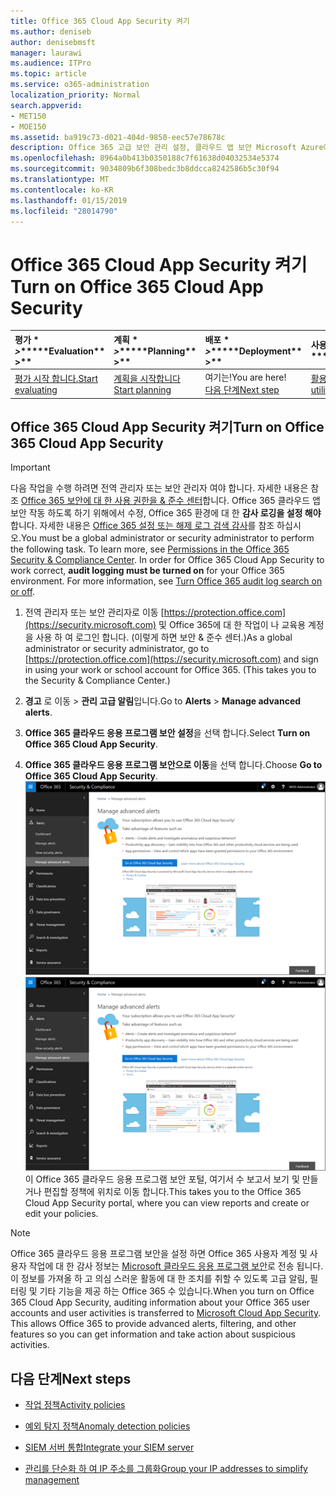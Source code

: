 ```yaml
---
title: Office 365 Cloud App Security 켜기
ms.author: deniseb
author: denisebmsft
manager: laurawi
ms.audience: ITPro
ms.topic: article
ms.service: o365-administration
localization_priority: Normal
search.appverid:
- MET150
- MOE150
ms.assetid: ba919c73-d021-404d-9850-eec57e78678c
description: Office 365 고급 보안 관리 설정, 클라우드 앱 보안 Microsoft Azure에 의해 구동 하는 방법을 알아보려면이 문서를 읽어보십시오.
ms.openlocfilehash: 8964a0b413b0350188c7f61638d04032534e5374
ms.sourcegitcommit: 9034809b6f308bedc3b8ddcca8242586b5c30f94
ms.translationtype: MT
ms.contentlocale: ko-KR
ms.lasthandoff: 01/15/2019
ms.locfileid: "28014790"
---
```

# <a name="turn-on-office-365-cloud-app-security"></a><span data-ttu-id="e84d8-103">Office 365 Cloud App Security 켜기</span><span class="sxs-lookup"><span data-stu-id="e84d8-103">Turn on Office 365 Cloud App Security</span></span>
  
|<span data-ttu-id="e84d8-104">평가 \* *\>*\*</span><span class="sxs-lookup"><span data-stu-id="e84d8-104">\*\*\*\*Evaluation\*\* \>\*\*</span></span>|<span data-ttu-id="e84d8-105">계획 \* *\>*\*</span><span class="sxs-lookup"><span data-stu-id="e84d8-105">\*\*\*\*Planning\*\* \>\*\*</span></span>|<span data-ttu-id="e84d8-106">배포 \* *\>*\*</span><span class="sxs-lookup"><span data-stu-id="e84d8-106">\*\*\*\*Deployment\*\* \>\*\*</span></span>|<span data-ttu-id="e84d8-107">사용률 \* \* \*</span><span class="sxs-lookup"><span data-stu-id="e84d8-107">\*\*\*\*Utilization\*\*\*\*</span></span>|
|:-----|:-----|:-----|:-----|
|[<span data-ttu-id="e84d8-108">평가 시작 합니다.</span><span class="sxs-lookup"><span data-stu-id="e84d8-108">Start evaluating</span></span>](office-365-cas-overview.md) <br/> |[<span data-ttu-id="e84d8-109">계획을 시작합니다</span><span class="sxs-lookup"><span data-stu-id="e84d8-109">Start planning</span></span>](get-ready-for-office-365-cas.md) <br/> |<span data-ttu-id="e84d8-110">여기는!</span><span class="sxs-lookup"><span data-stu-id="e84d8-110">You are here!</span></span>  <br/> [<span data-ttu-id="e84d8-111">다음 단계</span><span class="sxs-lookup"><span data-stu-id="e84d8-111">Next step</span></span>](activity-policies-and-alerts.md) <br/> |[<span data-ttu-id="e84d8-112">활용 하 여 시작</span><span class="sxs-lookup"><span data-stu-id="e84d8-112">Start utilizing</span></span>](utilization-activities-for-ocas.md) <br/> |
  
## <a name="turn-on-office-365-cloud-app-security"></a><span data-ttu-id="e84d8-113">Office 365 Cloud App Security 켜기</span><span class="sxs-lookup"><span data-stu-id="e84d8-113">Turn on Office 365 Cloud App Security</span></span>

> [!IMPORTANT]
> <span data-ttu-id="e84d8-p101">다음 작업을 수행 하려면 전역 관리자 또는 보안 관리자 여야 합니다. 자세한 내용은 참조 [Office 365 보안에 대 한 사용 권한을 &amp; 준수 센터](permissions-in-the-security-and-compliance-center.md)합니다. Office 365 클라우드 앱 보안 작동 하도록 하기 위해에서 수정, Office 365 환경에 대 한 **감사 로깅을 설정 해야** 합니다. 자세한 내용은 [Office 365 설정 또는 해제 로그 검색 감사](turn-audit-log-search-on-or-off.md)를 참조 하십시오.</span><span class="sxs-lookup"><span data-stu-id="e84d8-p101">You must be a global administrator or security administrator to perform the following task. To learn more, see [Permissions in the Office 365 Security &amp; Compliance Center](permissions-in-the-security-and-compliance-center.md). In order for Office 365 Cloud App Security to work correct, **audit logging must be turned on** for your Office 365 environment. For more information, see [Turn Office 365 audit log search on or off](turn-audit-log-search-on-or-off.md).</span></span> 
  
1. <span data-ttu-id="e84d8-p102">전역 관리자 또는 보안 관리자로 이동 [https://protection.office.com](https://security.microsoft.com) 및 Office 365에 대 한 작업이 나 교육용 계정을 사용 하 여 로그인 합니다. (이렇게 하면 보안 &amp; 준수 센터.)</span><span class="sxs-lookup"><span data-stu-id="e84d8-p102">As a global administrator or security administrator, go to [https://protection.office.com](https://security.microsoft.com) and sign in using your work or school account for Office 365. (This takes you to the Security &amp; Compliance Center.)</span></span> 
    
2. <span data-ttu-id="e84d8-120">**경고** 로 이동 \> **관리 고급 알림**입니다.</span><span class="sxs-lookup"><span data-stu-id="e84d8-120">Go to **Alerts** \> **Manage advanced alerts**.</span></span>
    
3. <span data-ttu-id="e84d8-121">**Office 365 클라우드 응용 프로그램 보안 설정**을 선택 합니다.</span><span class="sxs-lookup"><span data-stu-id="e84d8-121">Select **Turn on Office 365 Cloud App Security**.</span></span>
    
4. <span data-ttu-id="e84d8-122">**Office 365 클라우드 응용 프로그램 보안으로 이동**을 선택 합니다.</span><span class="sxs-lookup"><span data-stu-id="e84d8-122">Choose **Go to Office 365 Cloud App Security**.</span></span><br/><span data-ttu-id="e84d8-123">![보안에서 &amp; 준수 센터 Office 365 클라우드 앱 보안으로 이동 하려면 고급 알림 관리를 선택 합니다.](media/958632d4-03e3-4ade-8e22-d5509db6fca7.png)</span><span class="sxs-lookup"><span data-stu-id="e84d8-123">![In the Security &amp; Compliance Center, choose Manage Advanced Alerts to go to Office 365 Cloud App Security](media/958632d4-03e3-4ade-8e22-d5509db6fca7.png)</span></span><br/><span data-ttu-id="e84d8-124">이 Office 365 클라우드 응용 프로그램 보안 포털, 여기서 수 보고서 보기 및 만들거나 편집할 정책에 위치로 이동 합니다.</span><span class="sxs-lookup"><span data-stu-id="e84d8-124">This takes you to the Office 365 Cloud App Security portal, where you can view reports and create or edit your policies.</span></span>
    
> [!NOTE]
> <span data-ttu-id="e84d8-p103">Office 365 클라우드 응용 프로그램 보안을 설정 하면 Office 365 사용자 계정 및 사용자 작업에 대 한 감사 정보는 [Microsoft 클라우드 응용 프로그램 보안](https://aka.ms/whatiscas)로 전송 됩니다. 이 정보를 가져올 하 고 의심 스러운 활동에 대 한 조치를 취할 수 있도록 고급 알림, 필터링 및 기타 기능을 제공 하는 Office 365 수 있습니다.</span><span class="sxs-lookup"><span data-stu-id="e84d8-p103">When you turn on Office 365 Cloud App Security, auditing information about your Office 365 user accounts and user activities is transferred to [Microsoft Cloud App Security](https://aka.ms/whatiscas). This allows Office 365 to provide advanced alerts, filtering, and other features so you can get information and take action about suspicious activities.</span></span> 
  
## <a name="next-steps"></a><span data-ttu-id="e84d8-127">다음 단계</span><span class="sxs-lookup"><span data-stu-id="e84d8-127">Next steps</span></span>

- [<span data-ttu-id="e84d8-128">작업 정책</span><span class="sxs-lookup"><span data-stu-id="e84d8-128">Activity policies</span></span>](activity-policies-and-alerts.md)
    
- [<span data-ttu-id="e84d8-129">예외 탐지 정책</span><span class="sxs-lookup"><span data-stu-id="e84d8-129">Anomaly detection policies</span></span>](anomaly-detection-policies-in-ocas.md)
    
- [<span data-ttu-id="e84d8-130">SIEM 서버 통합</span><span class="sxs-lookup"><span data-stu-id="e84d8-130">Integrate your SIEM server</span></span>](integrate-your-siem-server-with-office-365-cas.md)
    
- [<span data-ttu-id="e84d8-131">관리를 단순화 하 여 IP 주소를 그룹화</span><span class="sxs-lookup"><span data-stu-id="e84d8-131">Group your IP addresses to simplify management</span></span>](group-your-ip-addresses-in-ocas.md)
    

